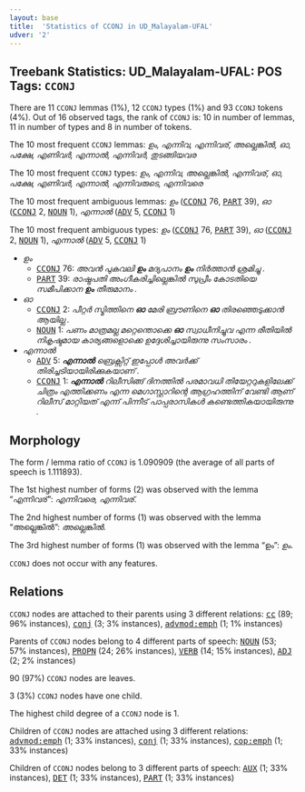 ```yaml
---
layout: base
title:  'Statistics of CCONJ in UD_Malayalam-UFAL'
udver: '2'
---
```


## Treebank Statistics: UD_Malayalam-UFAL: POS Tags: `CCONJ`

There are 11 `CCONJ` lemmas (1%), 12 `CCONJ` types (1%) and 93 `CCONJ` tokens (4%).
Out of 16 observed tags, the rank of `CCONJ` is: 10 in number of lemmas, 11 in number of types and 8 in number of tokens.

The 10 most frequent `CCONJ` lemmas: <em>ഉം, എന്നിവ, എന്നിവര്, അല്ലെങ്കിൽ, ഓ, പക്ഷേ, എണിവർ, എന്നാൽ, എന്നിവര്‍, തുടങ്ങിയവര</em>

The 10 most frequent `CCONJ` types:  <em>ഉം, എന്നിവ, അല്ലെങ്കിൽ, എന്നിവര്, ഓ, പക്ഷേ, എണിവർ, എന്നാൽ, എന്നിവരുടെ, എന്നിവരെ</em>

The 10 most frequent ambiguous lemmas: <em>ഉം</em> (<tt><a href="ml_ufal-pos-CCONJ.html">CCONJ</a></tt> 76, <tt><a href="ml_ufal-pos-PART.html">PART</a></tt> 39), <em>ഓ</em> (<tt><a href="ml_ufal-pos-CCONJ.html">CCONJ</a></tt> 2, <tt><a href="ml_ufal-pos-NOUN.html">NOUN</a></tt> 1), <em>എന്നാൽ</em> (<tt><a href="ml_ufal-pos-ADV.html">ADV</a></tt> 5, <tt><a href="ml_ufal-pos-CCONJ.html">CCONJ</a></tt> 1)

The 10 most frequent ambiguous types:  <em>ഉം</em> (<tt><a href="ml_ufal-pos-CCONJ.html">CCONJ</a></tt> 76, <tt><a href="ml_ufal-pos-PART.html">PART</a></tt> 39), <em>ഓ</em> (<tt><a href="ml_ufal-pos-CCONJ.html">CCONJ</a></tt> 2, <tt><a href="ml_ufal-pos-NOUN.html">NOUN</a></tt> 1), <em>എന്നാൽ</em> (<tt><a href="ml_ufal-pos-ADV.html">ADV</a></tt> 5, <tt><a href="ml_ufal-pos-CCONJ.html">CCONJ</a></tt> 1)


* <em>ഉം</em>
  * <tt><a href="ml_ufal-pos-CCONJ.html">CCONJ</a></tt> 76: <em>അവൻ പുകവലി <b>ഉം</b> മദ്യപാനം <b>ഉം</b> നിർത്താൻ ശ്രമിച്ചു .</em>
  * <tt><a href="ml_ufal-pos-PART.html">PART</a></tt> 39: <em>രാഷ്ട്രപതി അംഗീകരിച്ചില്ലെങ്കിൽ സുപ്രീം കോടതിയെ സമീപിക്കാന <b>ഉം</b> തീരുമാനം .</em>
* <em>ഓ</em>
  * <tt><a href="ml_ufal-pos-CCONJ.html">CCONJ</a></tt> 2: <em>പീറ്റർ സ്മിത്തിനെ <b>ഓ</b> മേരി ബ്രൗണിനെ <b>ഓ</b> തിരഞ്ഞെടുക്കാൻ ആയില്ല .</em>
  * <tt><a href="ml_ufal-pos-NOUN.html">NOUN</a></tt> 1: <em>പണം മാത്രമല്ല മറ്റെന്തൊക്കെ <b>ഓ</b> സ്വാധീനിച്ചുവ എന്ന രീതിയിൽ നികൃഷ്ടമായ കാര്യങ്ങളൊക്കെ ഉദ്ദേശിച്ചായിരുന്നു സംസാരം .</em>
* <em>എന്നാൽ</em>
  * <tt><a href="ml_ufal-pos-ADV.html">ADV</a></tt> 5: <em><b>എന്നാൽ</b> ബ്രെക്സിറ്റ് ഇപ്പോൾ അവർക്ക് തിരിച്ചടിയായിരിക്കുകയാണ് .</em>
  * <tt><a href="ml_ufal-pos-CCONJ.html">CCONJ</a></tt> 1: <em><b>എന്നാൽ</b> റിലീസിങ്ങ് ദിനത്തിൽ പരമാവധി തിയേറ്ററുകളിലേക്ക് ചിത്രം എത്തിക്കണം എന്ന മെഗാസ്റ്റാറിന്റെ ആഗ്രഹത്തിന് വേണ്ടി ആണ് റിലീസ് മാറ്റിയത് എന്ന് പിന്നീട് പാപ്പരാസികൾ കണ്ടെത്തികയായിരുന്നു .</em>

## Morphology

The form / lemma ratio of `CCONJ` is 1.090909 (the average of all parts of speech is 1.111893).

The 1st highest number of forms (2) was observed with the lemma “എന്നിവര്”: <em>എന്നിവരെ, എന്നിവര്</em>.

The 2nd highest number of forms (1) was observed with the lemma “അല്ലെങ്കിൽ”: <em>അല്ലെങ്കിൽ</em>.

The 3rd highest number of forms (1) was observed with the lemma “ഉം”: <em>ഉം</em>.

`CCONJ` does not occur with any features.


## Relations

`CCONJ` nodes are attached to their parents using 3 different relations: <tt><a href="ml_ufal-dep-cc.html">cc</a></tt> (89; 96% instances), <tt><a href="ml_ufal-dep-conj.html">conj</a></tt> (3; 3% instances), <tt><a href="ml_ufal-dep-advmod-emph.html">advmod:emph</a></tt> (1; 1% instances)

Parents of `CCONJ` nodes belong to 4 different parts of speech: <tt><a href="ml_ufal-pos-NOUN.html">NOUN</a></tt> (53; 57% instances), <tt><a href="ml_ufal-pos-PROPN.html">PROPN</a></tt> (24; 26% instances), <tt><a href="ml_ufal-pos-VERB.html">VERB</a></tt> (14; 15% instances), <tt><a href="ml_ufal-pos-ADJ.html">ADJ</a></tt> (2; 2% instances)

90 (97%) `CCONJ` nodes are leaves.

3 (3%) `CCONJ` nodes have one child.

The highest child degree of a `CCONJ` node is 1.

Children of `CCONJ` nodes are attached using 3 different relations: <tt><a href="ml_ufal-dep-advmod-emph.html">advmod:emph</a></tt> (1; 33% instances), <tt><a href="ml_ufal-dep-conj.html">conj</a></tt> (1; 33% instances), <tt><a href="ml_ufal-dep-cop-emph.html">cop:emph</a></tt> (1; 33% instances)

Children of `CCONJ` nodes belong to 3 different parts of speech: <tt><a href="ml_ufal-pos-AUX.html">AUX</a></tt> (1; 33% instances), <tt><a href="ml_ufal-pos-DET.html">DET</a></tt> (1; 33% instances), <tt><a href="ml_ufal-pos-PART.html">PART</a></tt> (1; 33% instances)

